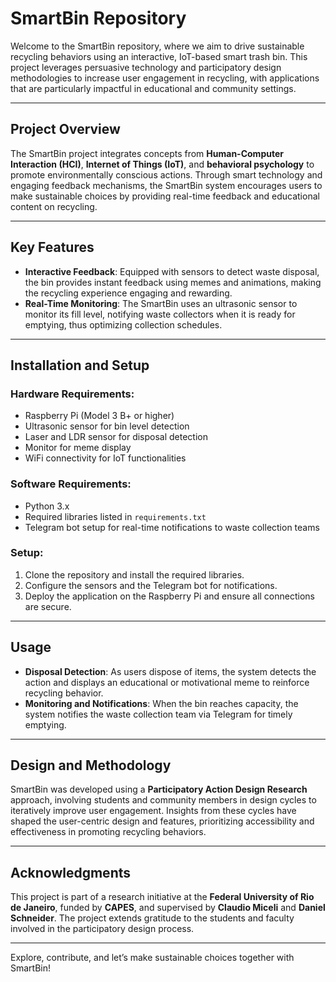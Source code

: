 # SmartBin Repository

Welcome to the SmartBin repository, where we aim to drive sustainable recycling behaviors using an interactive, IoT-based smart trash bin. This project leverages persuasive technology and participatory design methodologies to increase user engagement in recycling, with applications that are particularly impactful in educational and community settings.

---

## Project Overview

The SmartBin project integrates concepts from **Human-Computer Interaction (HCI)**, **Internet of Things (IoT)**, and **behavioral psychology** to promote environmentally conscious actions. Through smart technology and engaging feedback mechanisms, the SmartBin system encourages users to make sustainable choices by providing real-time feedback and educational content on recycling.

---

## Key Features

- **Interactive Feedback**: Equipped with sensors to detect waste disposal, the bin provides instant feedback using memes and animations, making the recycling experience engaging and rewarding.
- **Real-Time Monitoring**: The SmartBin uses an ultrasonic sensor to monitor its fill level, notifying waste collectors when it is ready for emptying, thus optimizing collection schedules.

---

## Installation and Setup

### Hardware Requirements:
- Raspberry Pi (Model 3 B+ or higher)
- Ultrasonic sensor for bin level detection
- Laser and LDR sensor for disposal detection
- Monitor for meme display
- WiFi connectivity for IoT functionalities

### Software Requirements:
- Python 3.x
- Required libraries listed in `requirements.txt`
- Telegram bot setup for real-time notifications to waste collection teams

### Setup:
1. Clone the repository and install the required libraries.
2. Configure the sensors and the Telegram bot for notifications.
3. Deploy the application on the Raspberry Pi and ensure all connections are secure.

---

## Usage

- **Disposal Detection**: As users dispose of items, the system detects the action and displays an educational or motivational meme to reinforce recycling behavior.
- **Monitoring and Notifications**: When the bin reaches capacity, the system notifies the waste collection team via Telegram for timely emptying.

---

## Design and Methodology

SmartBin was developed using a **Participatory Action Design Research** approach, involving students and community members in design cycles to iteratively improve user engagement. Insights from these cycles have shaped the user-centric design and features, prioritizing accessibility and effectiveness in promoting recycling behaviors.

---

## Acknowledgments

This project is part of a research initiative at the **Federal University of Rio de Janeiro**, funded by **CAPES**, and supervised by **Claudio Miceli** and **Daniel Schneider**. The project extends gratitude to the students and faculty involved in the participatory design process.

---

Explore, contribute, and let’s make sustainable choices together with SmartBin!
